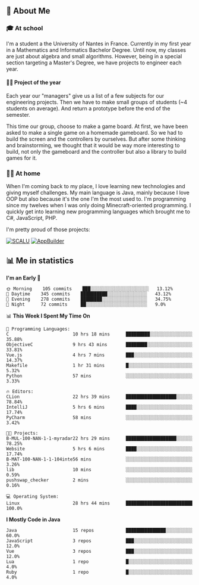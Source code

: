 ## 👀 About Me

### 🎓 At school

I'm a student a the University of Nantes in France. Currently in my first year in a Mathematics and Informatics Bachelor Degree. Until now, my classes are just about algebra and small algorithms. However, being in a special section targeting a Master's Degree, we have projects to engineer each year. 

#### 🔧🔬 Project of the year

Each year our "managers" give us a list of a few subjects for our engineering projects. Then we have to make small groups of students (~4 students on average). And return a prototype before the end of the semester.

This time our group, choose to make a game board. At first, we have been asked to make a single game on a homemade gameboard. So we had to build the screen and the controllers by ourselves. 
But after some thinking and brainstorming, we thought that it would be way more interesting to build, not only the gameboard and the controller but also a library to build games for it.

### 👨‍💻 At home

When I'm coming back to my place, I love learning new technologies and giving myself challenges. My main language is Java, mainly because I love OOP but also because it's the one I'm the most used to. I'm programming since my twelves when I was only doing Minecraft-oriented programming.  I quickly get into learning new programming languages which brought me to C#, JavaScript, PHP. 

I'm pretty proud of those projects:

[![SCALU](https://github-readme-stats.vercel.app/api/pin?username=renardfute&repo=SCALU)](https://github.com/renardfute/scalu)
[![AppBuilder](https://github-readme-stats.vercel.app/api/pin?username=pulsedev2&repo=AppBuilder)](https://github.com/pulsedev2/AppBuilder)

## 📊 Me in statistics
<!--START_SECTION:waka-->
**I'm an Early 🐤** 

```text
🌞 Morning    105 commits    ███░░░░░░░░░░░░░░░░░░░░░░   13.12% 
🌆 Daytime    345 commits    ██████████░░░░░░░░░░░░░░░   43.12% 
🌃 Evening    278 commits    ████████░░░░░░░░░░░░░░░░░   34.75% 
🌙 Night      72 commits     ██░░░░░░░░░░░░░░░░░░░░░░░   9.0%

```


📊 **This Week I Spent My Time On** 

```text
💬 Programming Languages: 
C                        10 hrs 18 mins      █████████░░░░░░░░░░░░░░░░   35.88% 
ObjectiveC               9 hrs 43 mins       ████████░░░░░░░░░░░░░░░░░   33.81% 
Vue.js                   4 hrs 7 mins        ███░░░░░░░░░░░░░░░░░░░░░░   14.37% 
Makefile                 1 hr 31 mins        █░░░░░░░░░░░░░░░░░░░░░░░░   5.32% 
Python                   57 mins             ░░░░░░░░░░░░░░░░░░░░░░░░░   3.33%

🔥 Editors: 
CLion                    22 hrs 39 mins      ███████████████████░░░░░░   78.84% 
IntelliJ                 5 hrs 6 mins        ████░░░░░░░░░░░░░░░░░░░░░   17.74% 
PyCharm                  58 mins             ░░░░░░░░░░░░░░░░░░░░░░░░░   3.42%

🐱‍💻 Projects: 
B-MUL-100-NAN-1-1-myradar22 hrs 29 mins      ███████████████████░░░░░░   78.25% 
Website                  5 hrs 6 mins        ████░░░░░░░░░░░░░░░░░░░░░   17.74% 
B-MAT-100-NAN-1-1-104inte56 mins             ░░░░░░░░░░░░░░░░░░░░░░░░░   3.26% 
lib                      10 mins             ░░░░░░░░░░░░░░░░░░░░░░░░░   0.59% 
pushswap_checker         2 mins              ░░░░░░░░░░░░░░░░░░░░░░░░░   0.16%

💻 Operating System: 
Linux                    28 hrs 44 mins      █████████████████████████   100.0%

```

**I Mostly Code in Java** 

```text
Java                     15 repos            ███████████████░░░░░░░░░░   60.0% 
JavaScript               3 repos             ███░░░░░░░░░░░░░░░░░░░░░░   12.0% 
Vue                      3 repos             ███░░░░░░░░░░░░░░░░░░░░░░   12.0% 
Lua                      1 repo              █░░░░░░░░░░░░░░░░░░░░░░░░   4.0% 
Ruby                     1 repo              █░░░░░░░░░░░░░░░░░░░░░░░░   4.0%

```



<!--END_SECTION:waka-->
